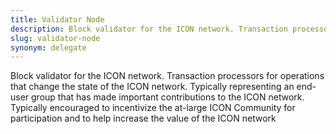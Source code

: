 ```yaml
---
title: Validator Node
description: Block validator for the ICON network. Transaction processors for operations that change the state of the ICON network. Typically representing an end-user group that has made important contributions to the ICON network. Typically encouraged to incentivize the at-large ICON Community for participation and to help increase the value of the ICON network
slug: validator-node
synonym: delegate
---
```


Block validator for the ICON network. Transaction processors for operations that change the state of the ICON network. Typically representing an end-user group that has made important contributions to the ICON network. Typically encouraged to incentivize the at-large ICON Community for participation and to help increase the value of the ICON network